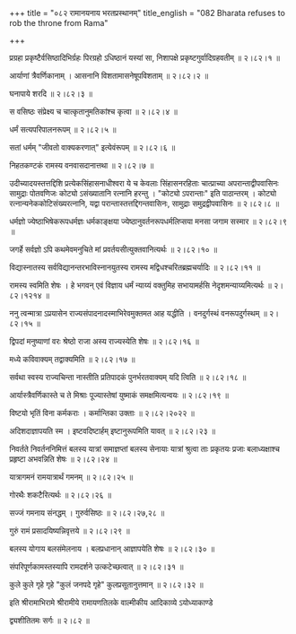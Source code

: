 +++
title = "०८२ रामानयनाय भरतप्रस्थानम्"
title_english = "082 Bharata refuses to rob the throne from Rama"

+++


प्रग्रहा प्रकृष्टैर्वसिष्ठादिभिर्ग्रहः पिरग्रहो ऽधिष्ठानं यस्यां सा,
निशापक्षे प्रकृष्टगुर्वादिग्रहवतीम्  ॥  २।८२।१  ॥   

  

आर्याणां त्रैवर्णिकानाम् । आसनानि विशतामासनेषूपविशताम्  ॥  २।८२।२  ॥   

  

घनापाये शरदि  ॥  २।८२।३  ॥   

  

स वसिष्ठः संप्रेक्ष्य च चात्कृतानुमतिकांश्च कृत्वा  ॥  २।८२।४  ॥   

  

धर्मं सत्यपरिपालनरूपम्  ॥  २।८२।५  ॥   

  

सतां धर्मम् "जीवतो वाक्यकरणात्" इत्येवंरूपम्  ॥  २।८२।६  ॥   

  

निहतकण्टकं रामस्य वनवासदानात्तथा  ॥  २।८२।७  ॥   

  

उदीच्यादयस्तत्तद्दिशि प्रत्येकसिंहासनाधीश्वरा ये च केवलाः सिंहासनरहिताः
चात्प्राच्या अपरान्ताद्वीपवासिनः सामुद्राः पोतवणिजः कोट्यो ऽसंख्यातानि
रत्नानि हरन्तु । "कोट्यो ऽपरान्ताः" इति पाठान्तरम् । कोट्यो
रत्नान्यनेककोटिसंख्यरत्नानि, यद्वा परान्तास्तत्तद्दिगन्तवासिनः,
सामुद्राः समुद्रद्वीपवासिनः  ॥  २।८२।८  ॥   

  

धर्मज्ञो ज्येष्ठाभिषेकरूपधर्मज्ञः धर्मकाङ्क्षया
ज्येष्ठानुवर्तनरूपधर्मलिप्सया मनसा जगाम सस्मार  ॥  २।८२।९  ॥   

  

जगर्हे सर्वज्ञो ऽपि कथमेवमनुचिते मां प्रवर्तयसीत्युक्तवानित्यर्थः  ॥ 
२।८२।१०  ॥   

  

विद्यास्नातस्य सर्वविद्यानन्तरभाविस्नानयुतस्य रामस्य
मद्विधश्चरितब्रह्मचर्यादिः  ॥  २।८२।११  ॥   

  

रामस्य स्वमिति शेषः । हे भगवन् एवं विज्ञाय धर्मं न्याय्यं वक्तुमिह
सभायामर्हसि नेदृशमन्याय्यमित्यर्थः  ॥  २।८२।१२१४  ॥   

  

ननु त्वन्मात्रा ऽप्रयासेन राज्यसंपादनादस्माभिरेवमुक्तमत आह यद्धीति ।
वनदुर्गस्थं वनरूपदुर्गस्थम्  ॥  २।८२।१५  ॥   

  

द्विपदां मनुष्याणां वरः श्रेष्ठो राजा अस्य राज्यस्येति शेषः  ॥  २।८२।१६
 ॥   

  

मध्ये कविवाक्यम् तद्वाक्यमिति  ॥  २।८२।१७  ॥   

  

सर्वथा स्वस्य राज्यचिन्ता नास्तीति प्रतिपादकं पुनर्भरतवाक्यम् यदि त्विति
 ॥  २।८२।१८  ॥   

  

आर्यास्त्रैवर्णिकास्ते च ते मिश्राः पूज्यास्तेषां युष्माकं
समक्षमित्यन्वयः  ॥  २।८२।१९  ॥   

  

विष्टयो भृतिं विना कर्मकराः । कर्मान्तिका उक्ताः  ॥  २।८२।२०२२  ॥   

  

अदिशदाज्ञापयति स्म । इष्टवदिष्टार्हम् इष्टानुरूपमिति यावत्  ॥  २।८२।२३
 ॥   

  

निवर्तते निवर्तननिमित्तं बलस्य यात्रां समाज्ञप्तां बलस्य सेनायाः यात्रां
श्रुत्वा ताः प्रकृतयः प्रजाः बलाध्यक्षाश्च प्रहृष्टा अभवन्निति शेषः  ॥ 
२।८२।२४  ॥   

  

यात्रागमनं रामयात्रार्थं गमनम्  ॥  २।८२।२५  ॥   

  

गोरथैः शकटैरित्यर्थः  ॥  २।८२।२६  ॥   

  

सज्जं गमनाय संनद्धम् । गुरुर्वसिष्ठः  ॥  २।८२।२७,२८  ॥   

  

गुरुं रामं प्रसादयिष्यन्निवृत्तये  ॥  २।८२।२९  ॥   

  

बलस्य योगाय बलसंमेलनाय । बलप्रधानान् आज्ञापयेति शेषः  ॥  २।८२।३०  ॥   

  

संपरिपूर्णकामस्तस्यापि रामदर्शने उत्कटेच्छत्वात्  ॥  २।८२।३१  ॥   

  

कुले कुले गृहे गृहे "कुलं जनपदे गृहे" कुलप्रसूतानुत्तमान्  ॥  २।८२।३२
 ॥   

  

इति श्रीरामाभिरामे श्रीरामीये रामायणतिलके वाल्मीकीय आदिकाव्ये
ऽयोध्याकाण्डे  

द्व्यशीतितमः सर्गः  ॥  २।८२  ॥   

  

  


